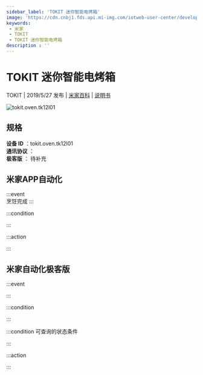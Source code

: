 ```yaml
---
sidebar_label: 'TOKIT 迷你智能电烤箱'
image: 'https://cdn.cnbj1.fds.api.mi-img.com/iotweb-user-center/developer_1679047612719qtJNzZ6O.png?GalaxyAccessKeyId=AKVGLQWBOVIRQ3XLEW&Expires=9223372036854775807&Signature=1gifYd5UZK+FBX3TY8H2ONUQ5pg='
keywords: 
 - 米家
 - TOKIT
 - TOKIT 迷你智能电烤箱
description : ''
---
```

# TOKIT 迷你智能电烤箱

TOKIT | 2019/5/27 发布 | [米家百科](https://home.mi.com/webapp/content/baike/product/index.html?model=tokit.oven.tk12l01) | [说明书](https://home.mi.com/views/introduction.html?model=tokit.oven.tk12l01&region=cn)

![tokit.oven.tk12l01](https://cdn.cnbj1.fds.api.mi-img.com/iotweb-user-center/developer_1679047612719qtJNzZ6O.png?GalaxyAccessKeyId=AKVGLQWBOVIRQ3XLEW&Expires=9223372036854775807&Signature=1gifYd5UZK+FBX3TY8H2ONUQ5pg=)

## 规格  
> 
**设备 ID** ：tokit.oven.tk12l01  
**通讯协议** ：  
**极客版**  ： 待补充 


## 米家APP自动化  

:::event  
烹饪完成
:::

:::condition  

:::

:::action   

:::

## 米家自动化极客版  

:::event  

:::

:::condition  

:::

:::condition 可查询的状态条件  

:::

:::action  

:::

        
